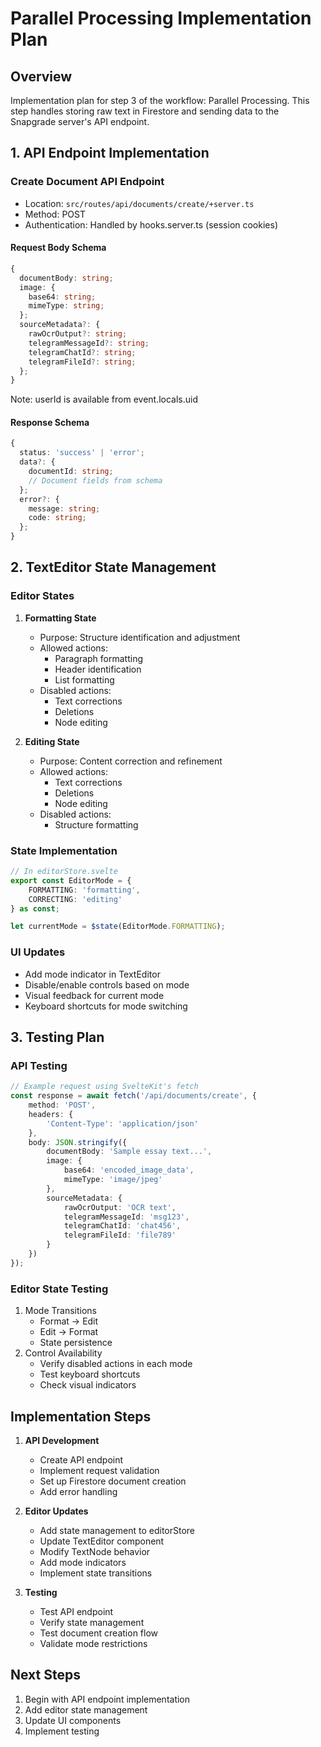 # Parallel Processing Implementation Plan

## Overview

Implementation plan for step 3 of the workflow: Parallel Processing. This step handles storing raw text in Firestore and sending data to the Snapgrade server's API endpoint.

## 1. API Endpoint Implementation

### Create Document API Endpoint

- Location: `src/routes/api/documents/create/+server.ts`
- Method: POST
- Authentication: Handled by hooks.server.ts (session cookies)

#### Request Body Schema

```typescript
{
  documentBody: string;
  image: {
    base64: string;
    mimeType: string;
  };
  sourceMetadata?: {
    rawOcrOutput?: string;
    telegramMessageId?: string;
    telegramChatId?: string;
    telegramFileId?: string;
  };
}
```

Note: userId is available from event.locals.uid

#### Response Schema

```typescript
{
  status: 'success' | 'error';
  data?: {
    documentId: string;
    // Document fields from schema
  };
  error?: {
    message: string;
    code: string;
  };
}
```

## 2. TextEditor State Management

### Editor States

1. **Formatting State**

   - Purpose: Structure identification and adjustment
   - Allowed actions:
     - Paragraph formatting
     - Header identification
     - List formatting
   - Disabled actions:
     - Text corrections
     - Deletions
     - Node editing

2. **Editing State**
   - Purpose: Content correction and refinement
   - Allowed actions:
     - Text corrections
     - Deletions
     - Node editing
   - Disabled actions:
     - Structure formatting

### State Implementation

```typescript
// In editorStore.svelte
export const EditorMode = {
	FORMATTING: 'formatting',
	CORRECTING: 'editing'
} as const;

let currentMode = $state(EditorMode.FORMATTING);
```

### UI Updates

- Add mode indicator in TextEditor
- Disable/enable controls based on mode
- Visual feedback for current mode
- Keyboard shortcuts for mode switching

## 3. Testing Plan

### API Testing

```typescript
// Example request using SvelteKit's fetch
const response = await fetch('/api/documents/create', {
	method: 'POST',
	headers: {
		'Content-Type': 'application/json'
	},
	body: JSON.stringify({
		documentBody: 'Sample essay text...',
		image: {
			base64: 'encoded_image_data',
			mimeType: 'image/jpeg'
		},
		sourceMetadata: {
			rawOcrOutput: 'OCR text',
			telegramMessageId: 'msg123',
			telegramChatId: 'chat456',
			telegramFileId: 'file789'
		}
	})
});
```

### Editor State Testing

1. Mode Transitions
   - Format → Edit
   - Edit → Format
   - State persistence
2. Control Availability
   - Verify disabled actions in each mode
   - Test keyboard shortcuts
   - Check visual indicators

## Implementation Steps

1. **API Development**

   - Create API endpoint
   - Implement request validation
   - Set up Firestore document creation
   - Add error handling

2. **Editor Updates**

   - Add state management to editorStore
   - Update TextEditor component
   - Modify TextNode behavior
   - Add mode indicators
   - Implement state transitions

3. **Testing**
   - Test API endpoint
   - Verify state management
   - Test document creation flow
   - Validate mode restrictions

## Next Steps

1. Begin with API endpoint implementation
2. Add editor state management
3. Update UI components
4. Implement testing
